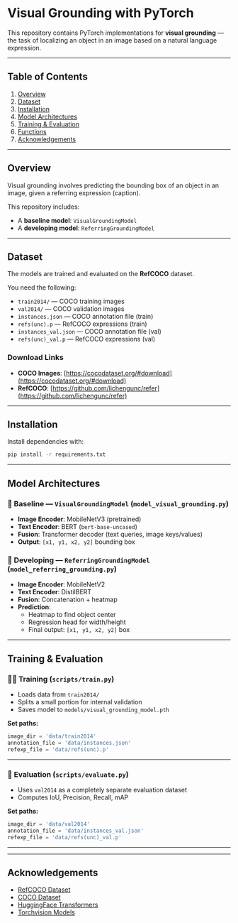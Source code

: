 # Visual Grounding with PyTorch

This repository contains PyTorch implementations for **visual grounding** — the task of localizing an object in an image based on a natural language expression.

---

## Table of Contents

1. [Overview](#overview)  
2. [Dataset](#dataset)  
3. [Installation](#installation)  
4. [Model Architectures](#model-architectures)  
5. [Training & Evaluation](#training--evaluation)  
6. [Functions](#functions)  
7. [Acknowledgements](#acknowledgements)

---

## Overview

Visual grounding involves predicting the bounding box of an object in an image, given a referring expression (caption).

This repository includes:

- A **baseline model**: `VisualGroundingModel`
- A **developing model**: `ReferringGroundingModel`

---

## Dataset

The models are trained and evaluated on the **RefCOCO** dataset.

You need the following:

- `train2014/` — COCO training images  
- `val2014/` — COCO validation images  
- `instances.json` — COCO annotation file (train)  
- `refs(unc).p` — RefCOCO expressions (train)  
- `instances_val.json` — COCO annotation file (val)  
- `refs(unc)_val.p` — RefCOCO expressions (val)

### Download Links

- **COCO Images**: [https://cocodataset.org/#download](https://cocodataset.org/#download)  
- **RefCOCO**: [https://github.com/lichengunc/refer](https://github.com/lichengunc/refer)

---

## Installation

Install dependencies with:

```bash
pip install -r requirements.txt
```

---

## Model Architectures

### 🔹 Baseline — `VisualGroundingModel` (`model_visual_grounding.py`)

- **Image Encoder**: MobileNetV3 (pretrained)  
- **Text Encoder**: BERT (`bert-base-uncased`)  
- **Fusion**: Transformer decoder (text queries, image keys/values)  
- **Output**: `[x1, y1, x2, y2]` bounding box  

### 🔸 Developing — `ReferringGroundingModel` (`model_referring_grounding.py`)

- **Image Encoder**: MobileNetV2  
- **Text Encoder**: DistilBERT  
- **Fusion**: Concatenation + heatmap  
- **Prediction**:
  - Heatmap to find object center  
  - Regression head for width/height  
  - Final output: `[x1, y1, x2, y2]` box

---

## Training & Evaluation

### 🏋️‍♂️ Training (`scripts/train.py`)

- Loads data from `train2014/`
- Splits a small portion for internal validation
- Saves model to `models/visual_grounding_model.pth`

**Set paths:**

```python
image_dir = 'data/train2014'
annotation_file = 'data/instances.json'
refexp_file = 'data/refs(unc).p'
```

---

### 🧪 Evaluation (`scripts/evaluate.py`)

- Uses `val2014` as a completely separate evaluation dataset
- Computes IoU, Precision, Recall, mAP

**Set paths:**

```python
image_dir = 'data/val2014'
annotation_file = 'data/instances_val.json'
refexp_file = 'data/refs(unc)_val.p'
```

---



---

## Acknowledgements

- [RefCOCO Dataset](https://github.com/lichengunc/refer)  
- [COCO Dataset](https://cocodataset.org)  
- [HuggingFace Transformers](https://huggingface.co/transformers/)  
- [Torchvision Models](https://pytorch.org/vision/stable/models.html)